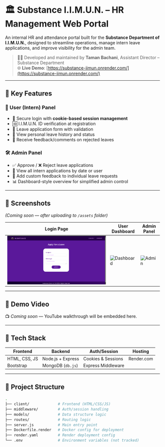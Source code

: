 # 🏛️ Substance I.I.M.U.N. – HR Management Web Portal

An internal HR and attendance portal built for the **Substance Department of I.I.M.U.N.**, designed to streamline operations, manage intern leave applications, and improve visibility for the admin team.

> 👨‍💻 Developed and maintained by **Taman Bachani**, Assistant Director – Substance Department  
> 🌐 **Live Demo**: [https://substance-iimun.onrender.com/](https://substance-iimun.onrender.com/)

---

## 🚀 Key Features

### 👥 User (Intern) Panel
- 🔐 Secure login with **cookie-based session management**
- 🆔 I.I.M.U.N. ID verification at registration
- 📝 Leave application form with validation
- 📂 View personal leave history and status
- 💬 Receive feedback/comments on rejected leaves

### 🛠️ Admin Panel
- ✅ Approve / ❌ Reject leave applications
- 📅 View all intern applications by date or user
- 🧾 Add custom feedback to individual leave requests
- 📊 Dashboard-style overview for simplified admin control

---

## 📸 Screenshots

_(Coming soon — after uploading to `/assets` folder)_

| Login Page | User Dashboard | Admin Panel |
|------------|----------------|-------------|
| ![Login](assets/login.png) | ![Dashboard](assets/user-dashboard.png) | ![Admin](assets/admin-panel.png) |

---

## 🎥 Demo Video

📺 *Coming soon* — YouTube walkthrough will be embedded here.

---

## 🧰 Tech Stack

| Frontend | Backend | Auth/Session | Hosting |
|----------|---------|--------------|---------|
| HTML, CSS, JS | Node.js + Express | Cookies & Sessions | Render.com |
| Bootstrap | MongoDB (`db.js`) | Express Middleware | |

---

## 📁 Project Structure

```bash
.
├── client/             # Frontend (HTML/CSS/JS)
├── middleware/         # Auth/session handling
├── models/             # Data structure logic
├── routes/             # Routing logic
├── server.js           # Main entry point
├── Dockerfile.render   # Docker config for deployment
├── render.yaml         # Render deployment config
└── .env                # Environment variables (not tracked)
